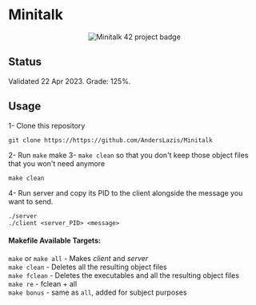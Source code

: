 # Minitalk

<p align="center">
  <img src="https://https://github.com/AndersLazis/AndersLazis/blob/main/assets/covers/cover-minitalk-bonus.png" alt="Minitalk 42 project badge"/>
</p>

## Status

Validated 22 Apr 2023. Grade: 125%.

## Usage
1- Clone this repository
	
	git clone https://https://github.com/AndersLazis/Minitalk
2- Run `make`
   	make
3- `make clean` so that you don't keep those object files that you won't need anymore

	make clean
4- Run server and copy its PID to the client alongside the message you want to send.

	./server
	./client <server_PID> <message>

#### Makefile Available Targets:  
`make` or `make all` - Makes _client_ and _server_  
`make clean` - Deletes all the resulting object files  
`make fclean` - Deletes the executables and all the resulting object files  
`make re` - fclean + all  
`make bonus` - same as `all`, added for subject purposes  
